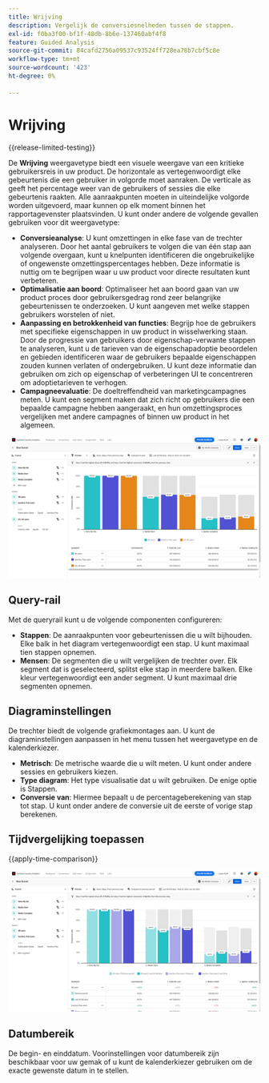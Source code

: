 ```yaml
---
title: Wrijving
description: Vergelijk de conversiesnelheden tussen de stappen.
exl-id: f0ba3f00-bf1f-48db-8b6e-137460abf4f8
feature: Guided Analysis
source-git-commit: 84cafd2756a09537c93524ff728ea78b7cbf5c8e
workflow-type: tm+mt
source-wordcount: '423'
ht-degree: 0%

---
```


# Wrijving

{{release-limited-testing}}

De **Wrijving** weergavetype biedt een visuele weergave van een kritieke gebruikersreis in uw product. De horizontale as vertegenwoordigt elke gebeurtenis die een gebruiker in volgorde moet aanraken. De verticale as geeft het percentage weer van de gebruikers of sessies die elke gebeurtenis raakten. Alle aanraakpunten moeten in uiteindelijke volgorde worden uitgevoerd, maar kunnen op elk moment binnen het rapportagevenster plaatsvinden. U kunt onder andere de volgende gevallen gebruiken voor dit weergavetype:

* **Conversieanalyse**: U kunt omzettingen in elke fase van de trechter analyseren. Door het aantal gebruikers te volgen die van één stap aan volgende overgaan, kunt u knelpunten identificeren die ongebruikelijke of ongewenste omzettingspercentages hebben. Deze informatie is nuttig om te begrijpen waar u uw product voor directe resultaten kunt verbeteren.
* **Optimalisatie aan boord**: Optimaliseer het aan boord gaan van uw product proces door gebruikersgedrag rond zeer belangrijke gebeurtenissen te onderzoeken. U kunt aangeven met welke stappen gebruikers worstelen of niet.
* **Aanpassing en betrokkenheid van functies**: Begrijp hoe de gebruikers met specifieke eigenschappen in uw product in wisselwerking staan. Door de progressie van gebruikers door eigenschap-verwante stappen te analyseren, kunt u de tarieven van de eigenschapadoptie beoordelen en gebieden identificeren waar de gebruikers bepaalde eigenschappen zouden kunnen verlaten of ondergebruiken. U kunt deze informatie dan gebruiken om zich op eigenschap of verbeteringen UI te concentreren om adoptietarieven te verhogen.
* **Campagneevaluatie**: De doeltreffendheid van marketingcampagnes meten. U kunt een segment maken dat zich richt op gebruikers die een bepaalde campagne hebben aangeraakt, en hun omzettingsproces vergelijken met andere campagnes of binnen uw product in het algemeen.

![Wrijving](../assets/friction.png)

## Query-rail

Met de queryrail kunt u de volgende componenten configureren:

* **Stappen**: De aanraakpunten voor gebeurtenissen die u wilt bijhouden. Elke balk in het diagram vertegenwoordigt een stap. U kunt maximaal tien stappen opnemen.
* **Mensen**: De segmenten die u wilt vergelijken de trechter over. Elk segment dat is geselecteerd, splitst elke stap in meerdere balken. Elke kleur vertegenwoordigt een ander segment. U kunt maximaal drie segmenten opnemen.

## Diagraminstellingen

De trechter biedt de volgende grafiekmontages aan. U kunt de diagraminstellingen aanpassen in het menu tussen het weergavetype en de kalenderkiezer.

* **Metrisch**: De metrische waarde die u wilt meten. U kunt onder andere sessies en gebruikers kiezen.
* **Type diagram**: Het type visualisatie dat u wilt gebruiken. De enige optie is Stappen.
* **Conversie van**: Hiermee bepaalt u de percentageberekening van stap tot stap. U kunt onder andere de conversie uit de eerste of vorige stap berekenen.

## Tijdvergelijking toepassen

{{apply-time-comparison}}

![Vergelijking van wrijvingstijd](../assets/friction-compare.png)

## Datumbereik

De begin- en einddatum. Voorinstellingen voor datumbereik zijn beschikbaar voor uw gemak of u kunt de kalenderkiezer gebruiken om de exacte gewenste datum in te stellen.
